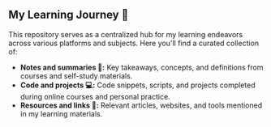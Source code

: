 ## My Learning Journey 🚀

This repository serves as a centralized hub for my learning endeavors across various platforms and subjects. Here you'll find a curated collection of:

*   **Notes and summaries 📝:** Key takeaways, concepts, and definitions from courses and self-study materials.
*   **Code and projects 💻:** Code snippets, scripts, and projects completed during online courses and personal practice.
*   **Resources and links 🔗:** Relevant articles, websites, and tools mentioned in my learning materials.
